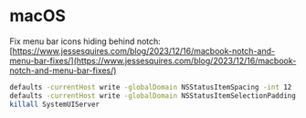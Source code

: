 # macOS 

Fix menu bar icons hiding behind notch: [https://www.jessesquires.com/blog/2023/12/16/macbook-notch-and-menu-bar-fixes/](https://www.jessesquires.com/blog/2023/12/16/macbook-notch-and-menu-bar-fixes/)

```bash
defaults -currentHost write -globalDomain NSStatusItemSpacing -int 12
defaults -currentHost write -globalDomain NSStatusItemSelectionPadding -int 8
killall SystemUIServer
```
